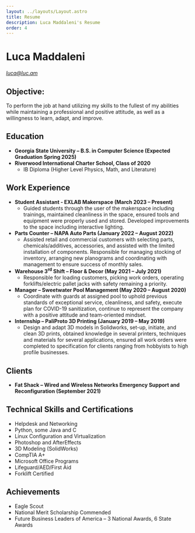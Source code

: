 ```yaml
---
layout: ../layouts/Layout.astro
title: Resume
description: Luca Maddaleni's Resume
order: 4
---
```


# Luca Maddaleni
<p><a href="mailto:luca@luc.am"><em>luca@luc.am</em></a></p>

## Objective:
To perform the job at hand utilizing my skills to the fullest of my abilities while maintaining a professional and positive attitude, as well as a willingness to learn, adapt, and improve.

## Education
- **Georgia State University – B.S. in Computer Science (Expected Graduation Spring 2025)**
- **Riverwood International Charter School, Class of 2020**
  - IB Diploma (Higher Level Physics, Math, and Literature)

## Work Experience
- **Student Assistant - EXLAB Makerspace (March 2023 – Present)**
  - Guided students through the user of the makerspace including trainings, maintained cleanliness in the space, ensured tools and equipment were properly used and stored. Developed improvements to the space including interactive lighting.
- **Parts Counter – NAPA Auto Parts (January 2022 – August 2022)**
  - Assisted retail and commercial customers with selecting parts, chemicals/additives, accessories, and assisted with the limited installation of components. Responsible for managing stocking of inventory, arranging new planograms and coordinating with management to ensure success of monthly sales.
- **Warehouse 3<sup>rd</sup> Shift – Floor &amp; Decor (May 2021 – July 2021)**
  - Responsible for loading customers, picking work orders, operating forklifts/electric pallet jacks with safety remaining a priority.
- **Manager – Sweetwater Pool Management (May 2020 – August 2020)**
  - Coordinate with guards at assigned pool to uphold previous standards of exceptional service, cleanliness, and safety, execute plan for COVID-19 sanitization, continue to represent the company with a positive attitude and team-oriented mindset.
- **Internship – PaliProto 3D Printing (January 2019 – May 2019)**
  - Design and adapt 3D models in Solidworks, set-up, initiate, and clean 3D prints, obtained knowledge in several printers, techniques and materials for several applications, ensured all work orders were completed to specification for clients ranging from hobbyists to high profile businesses.

## Clients
- **Fat Shack – Wired and Wireless Networks Emergency Support and Reconfiguration (September 2021)**

## Technical Skills and Certifications
- Helpdesk and Networking
- Python, some Java and C
- Linux Configuration and Virtualization
- Photoshop and AfterEffects
- 3D Modeling (SolidWorks)
- CompTIA A+
- Microsoft Office Programs
- Lifeguard/AED/First Aid
- Forklift Certified

## Achievements
- Eagle Scout
- National Merit Scholarship Commended
- Future Business Leaders of America – 3 National Awards, 6 State Awards